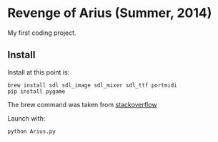 # Revenge of Arius (Summer, 2014)

My first coding project.

## Install

Install at this point is:

```
brew install sdl sdl_image sdl_mixer sdl_ttf portmidi
pip install pygame
```

The brew command was taken from [stackoverflow](https://stackoverflow.com/questions/41806977/cant-install-pygame-with-pip-as-there-is-an-error-whilst-runningvsetup-py-bdist)

Launch with:

```
python Arius.py
```
